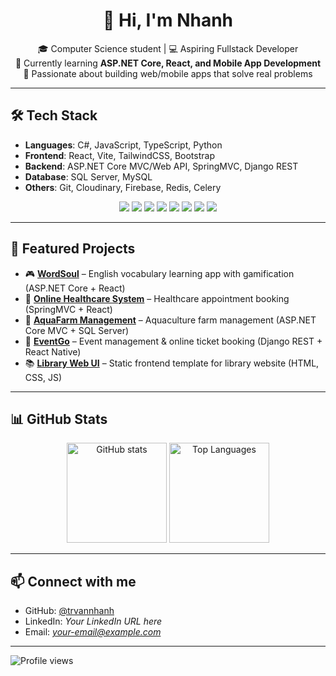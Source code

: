 <h1 align="center">👋 Hi, I'm Nhanh</h1>

<p align="center">
  🎓 Computer Science student | 💻 Aspiring Fullstack Developer <br/>
  🌱 Currently learning <b>ASP.NET Core, React, and Mobile App Development</b> <br/>
  🚀 Passionate about building web/mobile apps that solve real problems
</p>

---

## 🛠 Tech Stack

- **Languages**: C#, JavaScript, TypeScript, Python  
- **Frontend**: React, Vite, TailwindCSS, Bootstrap  
- **Backend**: ASP.NET Core MVC/Web API, SpringMVC, Django REST  
- **Database**: SQL Server, MySQL  
- **Others**: Git, Cloudinary, Firebase, Redis, Celery  

<p align="center">
  <img src="https://img.shields.io/badge/C%23-239120?style=for-the-badge&logo=c-sharp&logoColor=white" />
  <img src="https://img.shields.io/badge/JavaScript-F7DF1E?style=for-the-badge&logo=javascript&logoColor=black" />
  <img src="https://img.shields.io/badge/TypeScript-3178C6?style=for-the-badge&logo=typescript&logoColor=white" />
  <img src="https://img.shields.io/badge/React-20232A?style=for-the-badge&logo=react&logoColor=61DAFB" />
  <img src="https://img.shields.io/badge/ASP.NET%20Core-512BD4?style=for-the-badge&logo=dotnet&logoColor=white" />
  <img src="https://img.shields.io/badge/Django-092E20?style=for-the-badge&logo=django&logoColor=white" />
  <img src="https://img.shields.io/badge/MySQL-4479A1?style=for-the-badge&logo=mysql&logoColor=white" />
  <img src="https://img.shields.io/badge/SQL%20Server-CC2927?style=for-the-badge&logo=microsoft-sql-server&logoColor=white" />
</p>

---

## 📌 Featured Projects

- 🎮 [**WordSoul**](https://github.com/trvannhanh/wordsoul) – English vocabulary learning app with gamification (ASP.NET Core + React)  
- 🏥 [**Online Healthcare System**](https://github.com/trvannhanh/online-healthcare-system) – Healthcare appointment booking (SpringMVC + React)  
- 🌊 [**AquaFarm Management**](https://github.com/trvannhanh/AquaFarm) – Aquaculture farm management (ASP.NET Core MVC + SQL Server)  
- 🎫 [**EventGo**](https://github.com/trvannhanh/eventgo) – Event management & online ticket booking (Django REST + React Native)  
- 📚 [**Library Web UI**](https://github.com/trvannhanh/library-web-ui) – Static frontend template for library website (HTML, CSS, JS)  

---

## 📊 GitHub Stats

<p align="center">
  <img src="https://github-readme-stats.vercel.app/api?username=trvannhanh&show_icons=true&theme=radical" alt="GitHub stats" height="160"/>
  <img src="https://github-readme-stats.vercel.app/api/top-langs/?username=trvannhanh&layout=compact&theme=radical" alt="Top Languages" height="160"/>
</p>

---

## 📫 Connect with me

- GitHub: [@trvannhanh](https://github.com/trvannhanh)  
- LinkedIn: *Your LinkedIn URL here*  
- Email: *your-email@example.com*  

---

![Profile views](https://komarev.com/ghpvc/?username=trvannhanh&color=blue)
